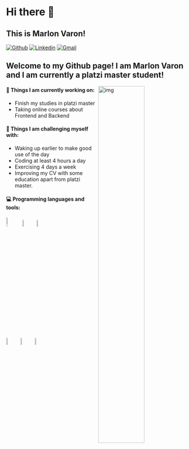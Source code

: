 <h1>Hi there 👋</h1>
<h2>This is Marlon Varon!</h2>

[![Github](https://img.shields.io/badge/-Github-000?style=flat&logo=Github&logoColor=white)](https://github.com/marlon268)
[![Linkedin](https://img.shields.io/badge/-LinkedIn-blue?style=flat&logo=Linkedin&logoColor=white)](https://www.linkedin.com/in/marlon-estiben-varon-gonzalez-3167ba194/)
[![Gmail](https://img.shields.io/badge/-Gmail-c14438?style=flat&logo=Gmail&logoColor=white)](mailto:varon.marlon83@gmail.com)

<h2>Welcome to my Github page! I am Marlon Varon and I am currently a platzi master student!</h2>

<img align="right" alt="img" src="https://res.cloudinary.com/practicaldev/image/fetch/s--uqRmMHM---/c_imagga_scale,f_auto,fl_progressive,h_1080,q_auto,w_1080/https://dev-to-uploads.s3.amazonaws.com/i/2re7bewq15mpw0ghmmnd.png" width="50%" height="auto" />

#### 🌱 Things I am currently working on: 
- Finish my studies in platzi master
- Taking online courses about Frontend and Backend

#### :muscle: Things I am challenging myself with:
- Waking up earlier to make good use of the day
- Coding at least 4 hours a day
- Exercising 4 days a week
- Improving my CV with some education apart from platzi master.

#### :computer: Programming languages and tools: 
<p>
<code><img width="8%" src="https://cdn-icons-png.flaticon.com/512/5968/5968267.png"></code>
<code><img width="7%" src="https://cdn-icons.flaticon.com/png/512/3097/premium/3097811.png?token=exp=1646670797~hmac=f86336aa6efa7da98e951b75d4b8da66"></code>
<code><img width="7%" src="https://cdn-icons-png.flaticon.com/512/1199/1199124.png"></code>
<br />
<br />
<code><img width="7%" src="https://cdn-icons.flaticon.com/png/512/1183/premium/1183672.png?token=exp=1646670861~hmac=20ced68d7ac79355b416316d4f8a25d9"></code>
<code><img width="7%" src="https://qph.fs.quoracdn.net/main-qimg-744f96b18fb3ef81b05512d78b679e25"></code>
<code><img width="7%" src="https://redjar.com.ar/wp-content/uploads/2020/02/nodejs-logo-png-node-js-development-296-1.png"></code>
</p>
